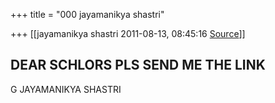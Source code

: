+++
title = "000 jayamanikya shastri"

+++
[[jayamanikya shastri	2011-08-13, 08:45:16 [Source](https://groups.google.com/g/bvparishat/c/2YocDZdYWGk)]]



DEAR SCHLORS PLS SEND ME THE LINK  
--  
G JAYAMANIKYA SHASTRI  

